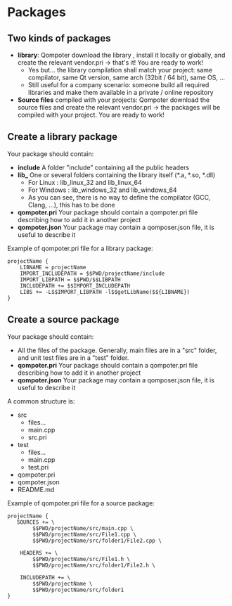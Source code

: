 Packages
========

Two kinds of packages
---------------------
* **library**: Qompoter download the library , install it locally or globally, and create the relevant vendor.pri -> that's it! You are ready to work!
    * Yes but... the library compilation shall match your project: same compilator, same Qt version, same arch (32bit / 64 bit), same OS, ...
	* Still useful for a company scenario: someone build all required libraries and make them available in a private / online repository
* **Source files** compiled with your projects: Qompoter download the source files and create the relevant vendor.pri -> the packages will be compiled with your project. You are ready to work!

Create a library package
---------------------

Your package should contain:

* **include** A folder "include" containing all the public headers
* **lib_** One or several folders containing the library itself (*.a, *.so, *.dll)
	* For Linux : lib_linux_32 and lib_linux_64
	* For Windows : lib_windows_32 and lib_windows_64
	* As you can see, there is no way to define the compilator (GCC, Clang, ...), this has to be done
* **qompoter.pri** Your package should contain a qompoter.pri file describing how to add it in another project
* **qompoter.json** Your package may contain a qomposer.json file, it is useful to describe it

Example of qompoter.pri file for a library package:

	projectName {
		LIBNAME = projectName
		IMPORT_INCLUDEPATH = $$PWD/projectName/include
		IMPORT_LIBPATH = $$PWD/$$LIBPATH
		INCLUDEPATH += $$IMPORT_INCLUDEPATH
		LIBS += -L$$IMPORT_LIBPATH -l$$getLibName($${LIBNAME})
	}

Create a source package
---------------------

Your package should contain:

* All the files of the package. Generally, main files are in a "src" folder, and unit test files are in a "test" folder.
* **qompoter.pri** Your package should contain a qompoter.pri file describing how to add it in another project
* **qompoter.json** Your package may contain a qomposer.json file, it is useful to describe it

A common structure is:

* src
	* files...
	* main.cpp
	* src.pri
* test
	* files...
	* main.cpp
	* test.pri
* qompoter.pri
* qompoter.json
* README.md
	
Example of qompoter.pri file for a source package:

	projectName {
	   SOURCES += \
		    $$PWD/projectName/src/main.cpp \
		    $$PWD/projectName/src/File1.cpp \
		    $$PWD/projectName/src/folder1/File2.cpp \
		 
	    HEADERS += \
		    $$PWD/projectName/src/File1.h \
		    $$PWD/projectName/src/folder1/File2.h \

	    INCLUDEPATH += \
		    $$PWD/projectName \
		    $$PWD/projectName/src/folder1
	}
